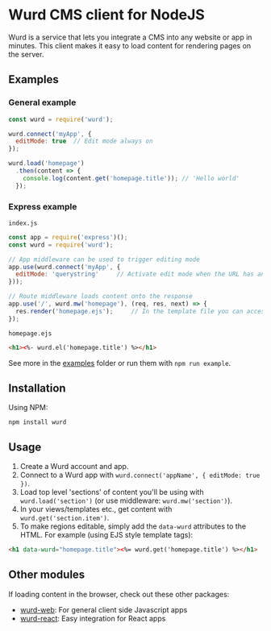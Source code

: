 # Wurd CMS client for NodeJS
Wurd is a service that lets you integrate a CMS into any website or app in minutes.  This client makes it easy to load content for rendering pages on the server.


## Examples
### General example
```javascript
const wurd = require('wurd');

wurd.connect('myApp', {
  editMode: true  // Edit mode always on
});

wurd.load('homepage')
  .then(content => {
    console.log(content.get('homepage.title')); // 'Hello world'
  });
```

### Express example
`index.js`
```javascript
const app = require('express')();
const wurd = require('wurd');

// App middleware can be used to trigger editing mode
app.use(wurd.connect('myApp', {
  editMode: 'querystring'     // Activate edit mode when the URL has an 'edit' query parameter
}));

// Route middleware loads content onto the response
app.use('/', wurd.mw('homepage'), (req, res, next) => {
  res.render('homepage.ejs');     // In the template file you can access content with <%= wurd.get('homepage.title') %>
});
```

`homepage.ejs`
```html
<h1><%- wurd.el('homepage.title') %></h1>
```

See more in the [examples](https://github.com/wurdcms/wurd-node/tree/master/examples) folder or run them with `npm run example`.


## Installation
Using NPM:
```
npm install wurd
```

## Usage
1. Create a Wurd account and app.
2. Connect to a Wurd app with `wurd.connect('appName', { editMode: true })`. 
3. Load top level 'sections' of content you'll be using with `wurd.load('section')` (or use middleware: `wurd.mw('section')`).
4. In your views/templates etc., get content with `wurd.get('section.item')`.
5. To make regions editable, simply add the `data-wurd` attributes to the HTML.  For example (using EJS style template tags):

```html
<h1 data-wurd="homepage.title"><%= wurd.get('homepage.title') %></h1>
```

## Other modules
If loading content in the browser, check out these other packages:
- [wurd-web](https://github.com/wurdcms/wurd-web): For general client side Javascript apps
- [wurd-react](https://github.com/wurdcms/wurd-react): Easy integration for React apps
